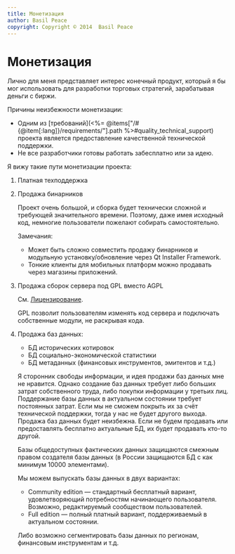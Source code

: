 ```yaml
---
title: Монетизация
author: Basil Peace
copyright: Copyright © 2014  Basil Peace
---
```


Монетизация
===========

Лично для меня представляет интерес конечный продукт, который я бы мог
использовать для разработки торговых стратегий, зарабатывая деньги с
биржи.

Причины неизбежности монетизации:

*	Одним из
[требований](<%= @items["/#{@item[:lang]}/requirements/"].path %>#quality_technical_support)
проекта является предоставление качественной технической поддержки.
*	Не все разработчики готовы работать забесплатно или за идею.

Я вижу такие пути монетизации проекта:

1.	Платная техподдержка

2.	Продажа бинарников

	Проект очень большой, и сборка будет технически сложной и требующей
значительного времени. Поэтому, даже имея исходный код, немногие
пользователи пожелают собирать самостоятельно.

	Замечания:

	*	Может быть сложно совместить продажу бинарников и модульную
установку/обновление через Qt Installer Framework.
	*	Тонкие клиенты для мобильных платформ можно продавать через
магазины приложений.

3.	Продажа сборок сервера под GPL вместо AGPL

	См.
[Лицензирование](<%= @items["/#{@item[:lang]}/licensing/"].path %>).

	GPL позволит пользователям изменять код сервера и подключать
собственные модули, не раскрывая кода.

4.	Продажа баз данных:

	*	БД исторических котировок
	*	БД социально-экономической статистики
	*	БД метаданных (финансовых инструментов, эмитентов и т.д.)

	Я сторонник свободы информации, и идея продажи баз данных мне не
нравится. Однако создание баз данных требует либо больших затрат
собственного труда, либо покупки информации у третьих лиц. Поддержание
базы данных в актуальном состоянии требует постоянных затрат. Если мы не
сможем покрыть их за счёт технической поддержки, тогда у нас не будет
другого выхода. Продажа баз данных будет неизбежна. Если не будем
продавать или предоставлять бесплатно актуальные БД, их будет продавать
кто-то другой.

	Базы общедоступных фактических данных защищаются смежным правом
создателя базы данных (в России защищаются БД с как минимум 10000
элементами).

	Мы можем выпускать базы данных в двух вариантах:

	*	Community edition — стандартный бесплатный вариант,
удовлетворяющий потребностям начинающего пользователя. Возможно,
редактируемый сообществом пользователей.
	*	Full edition — полный платный вариант, поддерживаемый в
актуальном состоянии.

	Либо возможно сегментировать базы данных по регионам, финансовым
инструментам и т.д.
